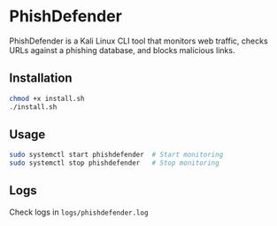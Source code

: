 # PhishDefender

PhishDefender is a Kali Linux CLI tool that monitors web traffic, checks URLs against a phishing database, and blocks malicious links.

## Installation

```bash
chmod +x install.sh
./install.sh
```

## Usage

```bash
sudo systemctl start phishdefender  # Start monitoring
sudo systemctl stop phishdefender   # Stop monitoring
```

## Logs

Check logs in `logs/phishdefender.log`
